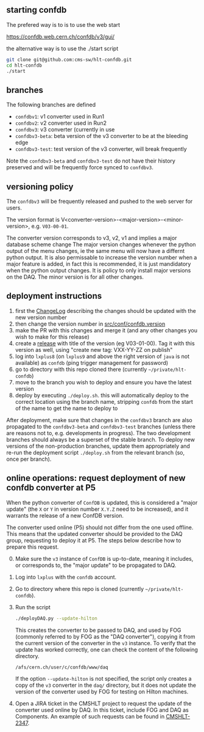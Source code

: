 ## starting confdb

The prefered way is to is to use the web start

https://confdb.web.cern.ch/confdb/v3/gui/

the alternative way is to use the ./start script
```bash
git clone git@github.com:cms-sw/hlt-confdb.git
cd hlt-confdb
./start
```

## branches

The following branches are defined

  * `confdbv1`: v1 converter used in Run1
  * `confdbv2`: v2 converter used in Run2
  * `confdbv3`: v3 converter (currently in use
  * `confdbv3-beta`: beta version of the v3 converter to be at the bleeding edge
  * `confdbv3-test`: test version of the v3 converter, will break frequently

Note the `confdbv3-beta` and `confdbv3-test` do not have their history preserved and will be frequently
force synced to `confdbv3`.

## versioning policy

The `confdbv3` will be frequently released and pushed to the web server for users.

The version format is V\<converter-version\>-\<major-version\>-\<minor-version\>, e.g. `V03-00-01`.

The converter version corresponds to v3, v2, v1 and implies a major database scheme change
The major version changes whenever the python output of the menu changes, ie the same menu will now have a differnt python output. It is also permissable to increase the version number when a major feature is added, in fact this is recommended, it is just mandidatory when the python output changes. It is policy to only install major versions on the DAQ. 
The minor version is for all other changes.

## deployment instructions

  1. first the [ChangeLog](ChangeLog) describing the changes should be updated with the new version number
  1. then change the version number in [src/conf/confdb.version](src/conf/confdb.version)
  1. make the PR with this changes and merge it (and any other changes you wish to make for this release)
  1. create a [release](https://github.com/Sam-Harper/hlt-confdb/releases/new) with title of the version (eg V03-01-00). Tag it with this version as well, using "create new tag: VXX-YY-ZZ on publish"
  1. log into `lxplus8` (on `lxplus9` and above the right version of `java` is not available) as `confdb` (ping trigger management for password)
  1. go to directory with this repo cloned there (currently `~/private/hlt-confdb`)
  1. move to the branch you wish to deploy and ensure you have the latest version
  1. deploy by executing `./deploy.sh`. this will automatically deploy to the correct location using the branch name, stripping `confdb` from the start of the name to get the name to deploy to

After deployment, make sure that changes in the `confdbv3` branch are also propagated to the `confdbv3-beta` and `confdbv3-test` branches
(unless there are reasons not to, e.g. developments in progress).
The two development branches should always be a superset of the stable branch.
To deploy new versions of the non-production branches, update them appropriately
and re-run the deployment script `./deploy.sh` from the relevant branch (so, once per branch).

## online operations: request deployment of new confdb converter at P5

When the python converter of `ConfDB` is updated, this is considered a "major update"
(the `X` or `Y` in version number `X.Y.Z` need to be increased),
and it warrants the release of a new ConfDB version.

The converter used online (P5) should not differ from the one used offline.
This means that the updated converter should be provided
to the DAQ group, requesting to deploy it at P5.
The steps below describe how to prepare this request.

 0. Make sure the `v3` instance of `ConfDB` is up-to-date, meaning it includes, or corresponds to, the "major update" to be propagated to DAQ.

 1. Log into `lxplus` with the `confdb` account.

 2. Go to directory where this repo is cloned (currently `~/private/hlt-confdb`).

 3. Run the script
    ```bash
    ./deployDAQ.py --update-hilton
    ```
    This creates the converter to be passed to DAQ, and used by FOG (commonly referred to by FOG as the "DAQ converter"),
    copying it from the current version of the converter in the `v3` instance.
    To verify that the update has worked correctly, one can check the content of the following directory.
    ```bash
    /afs/cern.ch/user/c/confdb/www/daq
    ```
    If the option `--update-hilton` is not specified, the script only creates a copy of the `v3` converter in the `daq/` directory,
    but it does not update the version of the converter used by FOG for testing on Hilton machines.

 4. Open a JIRA ticket in the CMSHLT project to request the update of the converter used online by DAQ.
    In this ticket, include FOG and DAQ as Components.
    An example of such requests can be found in [CMSHLT-2347](https://its.cern.ch/jira/browse/CMSHLT-2347).
